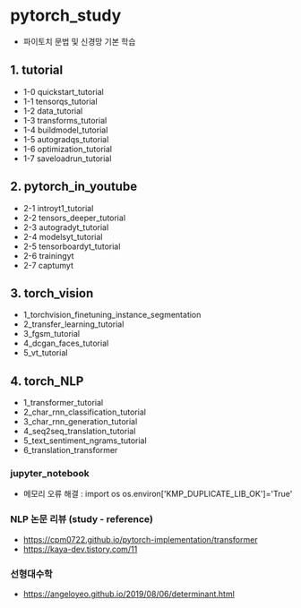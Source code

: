 # pytorch_study
- 파이토치 문법 및 신경망 기본 학습

## 1. tutorial
- 1-0 quickstart_tutorial
- 1-1 tensorqs_tutorial
- 1-2 data_tutorial
- 1-3 transforms_tutorial
- 1-4 buildmodel_tutorial
- 1-5 autogradqs_tutorial
- 1-6 optimization_tutorial
- 1-7 saveloadrun_tutorial

 ## 2. pytorch_in_youtube
 - 2-1 introyt1_tutorial
 - 2-2 tensors_deeper_tutorial
 - 2-3 autogradyt_tutorial
 - 2-4 modelsyt_tutorial
 - 2-5 tensorboardyt_tutorial
 - 2-6 trainingyt
 - 2-7 captumyt
 
 ## 3. torch_vision
 - 1_torchvision_finetuning_instance_segmentation
 - 2_transfer_learning_tutorial
 - 3_fgsm_tutorial
 - 4_dcgan_faces_tutorial
 - 5_vt_tutorial
 
 ## 4. torch_NLP
 - 1_transformer_tutorial
 - 2_char_rnn_classification_tutorial
 - 3_char_rnn_generation_tutorial
 - 4_seq2seq_translation_tutorial
 - 5_text_sentiment_ngrams_tutorial
 - 6_translation_transformer



### jupyter_notebook
- 메모리 오류 해결 : import os os.environ['KMP_DUPLICATE_LIB_OK']='True' 

### NLP 논문 리뷰 (study - reference)
- https://cpm0722.github.io/pytorch-implementation/transformer
- https://kaya-dev.tistory.com/11

### 선형대수학
- https://angeloyeo.github.io/2019/08/06/determinant.html
